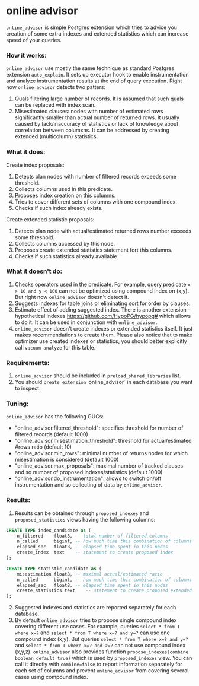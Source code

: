 # online advisor

`online_advisor` is simple Postgres extension which tries to advice you creation of some extra indexes and extended statistics
which can increase speed of your queries.

### How it works:
`online_advisor` use mostly the same technique as standard Postgres extension `auto_explain`.
It sets up executor hook to enable instrumentation and analyze instrumentation results at the end of query execution.
Right now `online_advisor` detects two patters:
1. Quals filtering large number of records. It is assumed that such quals can be replaced with index scan.
2. Misestimated clauses: nodes with number of estimated rows significantly smaller than actual number of returned rows.
It usually caused by lack/inaccuracy of statistics or lack of knowledge about correlation between columxns. It can be addressed
by creating extended (multicolumn) statistics.

### What it does:
Create index proposals:
1. Detects plan nodes with number of filtered records exceeds some threshold.
2. Collects columns used in this predicate.
3. Proposes index creation on this columns.
4. Tries to cover different sets of columns with one compound index.
5. Checks if such index already exists.

Create extended statistic proposals:
1. Detects plan node with actual/estimated returned rows number exceeds some threshold.
2. Collects columns accessed by this node.
3. Proposes create extended statistics statement fort this columns.
4. Checks if such statistics already available.


### What it doesn't do:
1. Checks operators used in the predicate. For example, query predicate `x > 10 and y < 100` can not be optimized using compound index on (x,y). But right now `online_advisor` doesn't detect it.
2. Suggests indexes for table joins or eliminating sort for order by clauses.
3. Estimate effect of adding suggested index. There is another extension - hypothetical indexes https://github.com/HypoPG/hypopg# which allows to do it. It can be used in conjunction with `online_advisor`.
4. `online_advisor` doesn't create indexes or extended statistics itself. It just makes recommendations to create them. Please also notice that
to make optimizer use created indexes or statistics, you should better explicitly call `vacuum analyze` for this table.

### Requirements:
1. `online_advisor` should be included in `preload_shared_libraries` list.
2. You should `create extension `online_advisor` in each database you want to inspect.

### Tuning:
`online_advisor` has the following GUCs:
- "online_advisor.filtered_threshold": specifies threshold for number of filtered records (default 1000)
- "online_advisor.misestimation_threshold": threshold for actual/estimated #rows ratio (default 10)
- "online_advisor.min_rows": minimal number of returns nodes for which misestimation is considered (default 1000)
- "online_advisor.max_proposals": maximal number of tracked clauses and so number of proposed indexes/statistics (default 1000).
- "online_advisor.do_instrumentation": allows to switch on/off instrumentation and so collecting of data by `online_advisor`.

### Results:
1. Results can be obtained through `proposed_indexes` and `proposed_statistics` views having the following columns:
```sql
CREATE TYPE index_candidate as (
    n_filtered    float8, -- total number of filtered columns
	n_called      bigint, -- how much time this combination of columns was used
	elapsed_sec   float8, -- elapsed time spent in this nodes
	create_index  text    -- statement to create proposed index
);

CREATE TYPE statistic_candidate as (
    misestimation float8, -- maximal actual/estimated ratio
	n_called      bigint, -- how much time this combination of columns was used
	elapsed_sec   float8, -- elapsed time spent in this nodes
	create_statistics text    -- statement to create proposed extended statistics
);

```
2. Suggested indexes and statistics are reported separately for each database.
3. By default `online_advisor` tries to propose single compound index covering different use cases.
For example, queries `select * from T where x=?` and `select * from T where x=? and y=?`
can use one compound index (x,y). But queries `select * from T where x=? and y=?` and
`select * from T where x=? and z=?` can not use compound index (x,y,z).
`online_advisor` also provides function `propose_indexes(combine boolean default true)`
which is used by `proposed_indexes` view. You can call it directly with `combine=false` to report
information separately for each set of columns and prevent `online_advisor` from
covering several cases using compound index.




